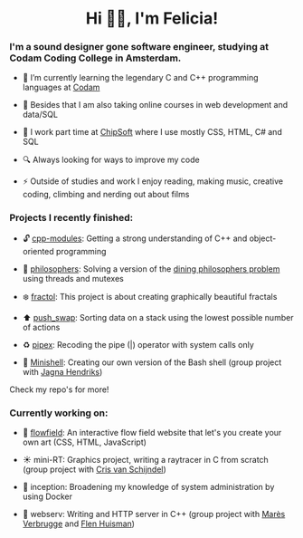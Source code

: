 

<h1 align="center">Hi 👋🏼, I'm Felicia!</h1>
<h3 align="left">I'm a sound designer gone software engineer, studying at Codam Coding College in Amsterdam.</h3>


- 🌱 I’m currently learning the legendary C and C++ programming languages at [Codam](https://www.codam.nl/)

- 🎒 Besides that I am also taking online courses in web development and data/SQL

- :office: I work part time at [ChipSoft](https://www.chipsoft.nl/) where I use mostly CSS, HTML, C# and SQL

- 🔍 Always looking for ways to improve my code

- ⚡ Outside of studies and work I enjoy reading, making music, creative coding, climbing and nerding out about films

<h3 align="left">Projects I recently finished:</h3>

- :unlock: [cpp-modules](https://github.com/fkoolhoven/Cpp-Modules): Getting a strong understanding of C++ and object-oriented programming

- :spaghetti: [philosophers](https://github.com/fkoolhoven/philosophers): Solving a version of the [dining philosophers problem](https://en.wikipedia.org/wiki/Dining_philosophers_problem) using threads and mutexes

- :snowflake: [fractol](https://github.com/fkoolhoven/fractol): This project is about creating graphically beautiful fractals

- :arrow_up: [push_swap](https://github.com/fkoolhoven/push_swap): Sorting data on a stack using the lowest possible number of actions

- :recycle: [pipex](https://github.com/fkoolhoven/pipex): Recoding the pipe (|) operator with system calls only

- 🐚 [Minishell](https://github.com/fkoolhoven/Minishell): Creating our own version of the Bash shell (group project with [Jagna Hendriks](https://github.com/jshendriks))

Check my repo's for more!

<h3 align="left">Currently working on:</h3>

- :ocean: [flowfield](https://github.com/fkoolhoven/fkoolhoven.github.io): An interactive flow field website that let's you create your own art (CSS, HTML, JavaScript)

- :sunny: mini-RT: Graphics project, writing a raytracer in C from scratch (group project with [Cris van Schijndel](https://github.com/cristje21))

- :whale2: inception: Broadening my knowledge of system administration by using Docker

- :electric_plug: webserv: Writing and HTTP server in C++ (group project with [Marès Verbrugge](https://github.com/maresverbrugge) and [Flen Huisman](https://github.com/fhuisman))
